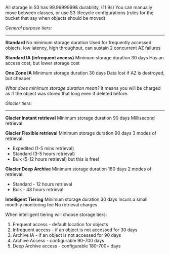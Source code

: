 All storage in S3 has 99.9999999& durability, (11 9s)
You can manually move between classes, or use S3 lifecycle configurations (rules for the bucket that say when objects should be moved)

*General purpose tiers:*
***
**Standard**
No minimum storage duration
Used for frequently accessed objects, low latency, high throughput, can sustain 2 concurrent AZ failures

**Standard IA (infrequent access)**
Minimum storage duration 30 days
Has an access cost, but lower storage cost

**One Zone IA**
Minimum storage duration 30 days
Data lost if AZ is destroyed, but cheaper

*What does minimum storage duration mean?*
It means you will be charged as if the object was stored that long even if deleted before.

*Glacier tiers:*
***
**Glacier Instant retrieval**
Minimum storage duration 90 days
Millisecond retrieval

**Glacier Flexible retrieval**
Minimum storage duration 90 days
3 modes of retrieval:
- Expedited (1-5 mins retrieval)
- Standard (3-5 hours retrieval)
- Bulk (5-12 hours retrieval) but this is free!

**Glacier Deep Archive**
Minimum storage duration 180 days
2 modes of retrieval:
- Standard - 12 hours retrieval
- Bulk - 48 hours retrieval

**Intelligent Tiering**
Minimum storage duration 30 days
Incurs a small monthly monitoring fee
No retrieval charges

When intelligent tiering will choose storage tiers:
1. Frequent access - default location for objects
2. Infrequent access - if an object is not accessed for 30 days
3. Archive IA - if an object is not accessed for 90 days
4. Archive Access - configurable 90-700 days
5. Deep Archive access - configurable 180-700+ days


